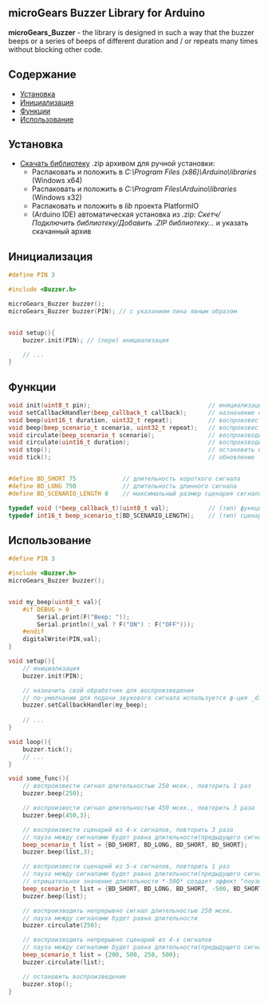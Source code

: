 ## microGears Buzzer Library for Arduino

**microGears_Buzzer** - the library is designed in such a way that the buzzer beeps or a series of beeps of different duration and / or repeats many times without blocking other code.

## Содержание

- [Установка](#install)
- [Инициализация](#init)
- [Функции](#functions)
- [Использование](#usage)

<a id="install"></a>

## Установка

- [Скачать библиотеку](https://github.com/microGears/microGears_Buzzer/archive/refs/heads/master.zip) .zip архивом для ручной установки:
  - Распаковать и положить в _C:\Program Files (x86)\Arduino\libraries_ (Windows x64)
  - Распаковать и положить в _C:\Program Files\Arduino\libraries_ (Windows x32)
  - Распаковать и положить в _lib_ проекта PlatformIO
  - (Arduino IDE) автоматическая установка из .zip: _Скетч/Подключить библиотеку/Добавить .ZIP библиотеку…_ и указать скачанный архив

<a id="init"></a>

## Инициализация

```cpp
#define PIN 3

#include <Buzzer.h>

microGears_Buzzer buzzer();
microGears_Buzzer buzzer(PIN); // с указанием пина явным образом


void setup(){
    buzzer.init(PIN); // (пере) инициализация

    // ...
}
```

<a id="functions"></a>

## Функции

```cpp
void init(uint8_t pin);                                 // инициализация;
void setCallbackHandler(beep_callback_t callback);      // назначение своего обработчика для воспроизведения звука
void beep(uint16_t duration, uint32_t repeat);          // воспроизвести сигнал длительностью *duration*, повторять *repeat* кол-во раз
void beep(beep_scenario_t scenario, uint32_t repeat);   // воспроизвести сценарий(сигналов разной длительности), повторять *repeat* кол-во раз
void circulate(beep_scenario_t scenario);               // воспроизводить циклично сценарий(сигналов)
void circulate(uint16_t duration);                      // воспроизводить циклично сигнал длительностью *duration*
void stop();                                            // остановить вопроизведение
void tick();                                            // обновление


#define BD_SHORT 75             // длительность короткого сигнала
#define BD_LONG 750             // длительность длинного сигнала
#define BD_SCENARIO_LENGTH 8    // максимальный размер сценария сигналов

typedef void (*beep_callback_t)(uint8_t val);           // (тип) функция-обработчик
typedef int16_t beep_scenario_t[BD_SCENARIO_LENGTH];    // (тип) сценария
```

<a id="usage"></a>

## Использование

```cpp
#define PIN 3

#include <Buzzer.h>
microGears_Buzzer buzzer();


void my_beep(uint8_t val){
    #if DEBUG > 0
        Serial.print(F("Beep: "));
        Serial.println((_val ? F("ON") : F("OFF")));
    #endif
    digitalWrite(PIN,val);
}

void setup(){    
    // инициализация
    buzzer.init(PIN);

    // назначить свой обработчик для воспроизведения
    // по-умолчанию для подачи звукового сигнала используется ф-ция _digitalWrite(__pin, HIGH|LOW)_;
    buzzer.setCallbackHandler(my_beep);
    
    // ...
}

void loop(){
    buzzer.tick();
    // ...
}

void some_func(){
    // воспроизвести сигнал длительностью 250 мсек., повторить 1 раз
    buzzer.beep(250);

    // воспроизвести сигнал длительностью 450 мсек., повторить 3 раза
    buzzer.beep(450,3);

    // воспроизвести сценарий из 4-х сигналов, повторить 3 раза
    // пауза между сигналами будет равна длительности(предыдущего сигнала)
    beep_scenario_t list = {BD_SHORT, BD_LONG, BD_SHORT, BD_SHORT};
    buzzer.beep(list,3);

    // воспроизвести сценарий из 5-х сигналов, повторить 1 раз
    // пауза между сигналами будет равна длительности(предыдущего сигнала)
    // отрицательное значение длительности *-500* создает эффект "паузы/тишины" между сигналами
    beep_scenario_t list = {BD_SHORT, BD_LONG, BD_SHORT, -500, BD_SHORT, BD_SHORT};
    buzzer.beep(list);

    // воспроизводить непрерывно сигнал длительностью 250 мсек.
    // пауза между сигналами будет равна длительности
    buzzer.circulate(250);

    // воспроизводить непрерывно сценарий из 4-х сигналов
    // пауза между сигналами будет равна длительности(предыдущего сигнала)
    beep_scenario_t list = {200, 500, 250, 500};
    buzzer.circulate(list);

    // остановить воспроизведение
    buzzer.stop();
}

```
